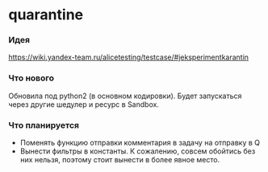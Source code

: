 # quarantine

### Идея
https://wiki.yandex-team.ru/alicetesting/testcase/#jeksperimentkarantin

### Что нового
Обновила под python2 (в основном кодировки). Будет запускаться через другие шедулер и ресурс в Sandbox.

### Что планируется
* Поменять функцию отправки комментария в задачу на отправку в Q
* Вынести фильтры в константы. К сожалению, совсем обойтись без них нельзя, поэтому стоит вынести в более явное меcто.
